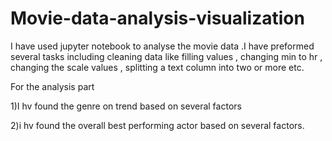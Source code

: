 # Movie-data-analysis-visualization
I have used jupyter notebook to analyse the movie data .I have preformed several tasks including 
cleaning data like 
filling values ,
changing min to hr ,
changing the scale values ,
splitting a text column into two or more etc.

For the analysis part 

1)I hv found the genre on trend based on several factors

2)i hv found the overall best performing actor based on several factors.
